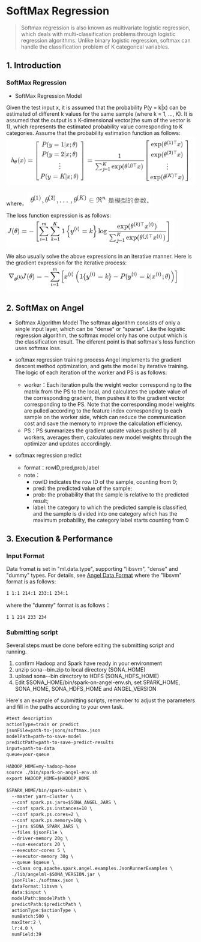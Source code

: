 # SoftMax Regression
 
> Softmax regression is also known as multivariate logistic regression, which deals with multi-classification problems through logistic regression algorithms. Unlike binary logistic regression, softmax can handle the classification problem of K categorical variables.

## 1. Introduction
### SoftMax Regression     
* SoftMax Regression Model

Given the test input x, it is assumed that the probability P(y = k|x) can be estimated of different k values for the same sample (where k = 1, ..., K). It is assumed that the output is a K-dimensional vector(the sum of the vector is 1), which represents the estimated probability value corresponding to K categories. Assume that the probability estimation function as follows:
![](../imgs/SoftMax_p.png)

where，![](../imgs/SoftMax_exp.png)

The loss function expression is as follows:
![](../imgs/SoftMax_loss.png)

We also usually solve the above expressions in an iterative manner. Here is the gradient expression for the iterative process:
![](../imgs/SoftMax_grad.png)

## 2. SoftMax on Angel
* Softmax Algorithm Model
The softmax algorithm consists of only a single input layer, which can be "dense" or "sparse". Like the logistic regression algorithm, the softmax model only has one output which is the classification result. The diferent point is that softmax's loss function uses softmax loss.

* softmax regression training process
    Angel implements the gradient descent method optimization, and gets the model by iterative training. The logic of each iteration of the worker and PS is as follows:       
    * worker：Each iteration pulls the weight vector corresponding to the matrix from the PS to the local, and calculates the update value of the corresponding gradient, then pushes it to the gradient vector corresponding to the PS. Note that the corresponding model weights are pulled according to the feature index corresponding to each sample on the worker side, which can reduce the communication cost and save the memory to improve the calculation efficiency.
    * PS：PS summarizes the gradient update values pushed by all workers, averages them, calculates new model weights through the optimizer and updates accordingly.
    
* softmax regression predict
    * format：rowID,pred,prob,label
    * note：
	    * rowID indicates the row ID of the sample, counting from 0; 
	    * pred: the predicted value of the sample; 
	    * prob: the probability that the sample is relative to the predicted result; 
	    * label: the category to which the predicted sample is classified, and the sample is divided into one category which has the maximum probability, the category label starts counting from 0
    
## 3. Execution & Performance
### Input Format
Data fromat is set in "ml.data.type", supporting "libsvm", "dense" and "dummy" types. For details, see [Angel Data Format](data_format_en.md)
where the "libsvm" format is as follows:
 ```
 1 1:1 214:1 233:1 234:1
 ```   
 where the "dummy" format is as follows：
    
 ```
 1 1 214 233 234
 ```

### Submitting script

Several steps must be done before editing the submitting script and running.

1. confirm Hadoop and Spark have ready in your environment
2. unzip sona-<version>-bin.zip to local directory (SONA_HOME)
3. upload sona-<version>-bin directory to HDFS (SONA_HDFS_HOME)
4. Edit $SONA_HOME/bin/spark-on-angel-env.sh, set SPARK_HOME, SONA_HOME, SONA_HDFS_HOME and ANGEL_VERSION

Here's an example of submitting scripts, remember to adjust the parameters and fill in the paths according to your own task.

```
#test description
actionType=train or predict
jsonFile=path-to-jsons/softmax.json
modelPath=path-to-save-model
predictPath=path-to-save-predict-results
input=path-to-data
queue=your-queue

HADOOP_HOME=my-hadoop-home
source ./bin/spark-on-angel-env.sh
export HADOOP_HOME=$HADOOP_HOME

$SPARK_HOME/bin/spark-submit \
  --master yarn-cluster \
  --conf spark.ps.jars=$SONA_ANGEL_JARS \
  --conf spark.ps.instances=10 \
  --conf spark.ps.cores=2 \
  --conf spark.ps.memory=10g \
  --jars $SONA_SPARK_JARS \
  --files $jsonFile \
  --driver-memory 20g \
  --num-executors 20 \
  --executor-cores 5 \
  --executor-memory 30g \
  --queue $queue \
  --class org.apache.spark.angel.examples.JsonRunnerExamples \
  ./lib/angelml-$SONA_VERSION.jar \
  jsonFile:./softmax.json \
  dataFormat:libsvm \
  data:$input \
  modelPath:$modelPath \
  predictPath:$predictPath \
  actionType:$actionType \
  numBatch:500 \
  maxIter:2 \
  lr:4.0 \
  numField:39
```